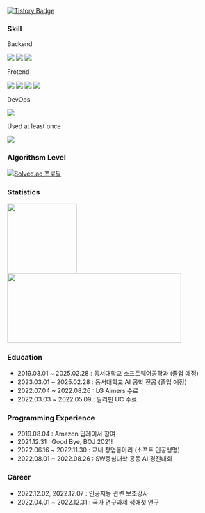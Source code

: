 [![Tistory Badge](https://img.shields.io/badge/Tech%20Blog-555263?style=flat&logoColor=white)]("https://day-log.tistory.com/)

### Skill
Backend
<p>
	<a>
		<img src="https://img.shields.io/badge/Spring-6DB33F?style=flat&logo=Spring&logoColor=white"/>
    <img src="https://img.shields.io/badge/SpringBoot-6DB33F?style=flat&logo=SpringBoot&logoColor=white"/>
		<img src="https://img.shields.io/badge/Python-3776AB?style=flat&logo=python&logoColor=white"/>
	</a>
</p>
Frotend
<p>
  <a>
    <img src="https://img.shields.io/badge/HTML5-E34F26?style=flat&logo=html5&logoColor=white" />
    <img src="https://img.shields.io/badge/JavaScript-F7DF1E?style=flat&logo=javascript&logoColor=white"/>
    <img src="https://img.shields.io/badge/CSS3-1572B6?style=flat&logo=css3&logoColor=white"/>
    <img src="https://img.shields.io/badge/React-61DAFB?style=flat&logo=react&logoColor=white"/>
  </a>
</p>

DevOps
<p>
  <a>
    <img src="https://img.shields.io/badge/Amazon EC2-FF9900?style=flat&logo=Amazon EC2&logoColor=white" />
  </a>
</p>


<!-- AI
<p>
  <a>
    <img src="https://img.shields.io/badge/Amazon EC2-FF9900?style=flat&logo=Amazon EC2&logoColor=white" />
  </a>
</p> -->

Used at least once
<p>
	<a>
    <img src="https://img.shields.io/badge/Andorid-3DDC84?style=flat&logo=Android&logoColor=white"/>
	</a>
</p>

### Algorithsm Level
[![Solved.ac
프로필](http://mazassumnida.wtf/api/v2/generate_badge?boj=wnsgh745896)](https://solved.ac/wnsgh745896)

### Statistics
<a href="https://github.com/anuraghazra/github-readme-stats">
  <img align="center" src="https://github-readme-stats.vercel.app/api?username=Choi-jun-ho&show_icons=true&theme=onedark" height="160px" />
  <img align="center" src="https://github-readme-stats.vercel.app/api/top-langs/?username=Choi-jun-ho&layout=compact&theme=onedark" height="160px" width="400px"/>
</a>

### Education 
- 2019.03.01 ~ 2025.02.28 : 동서대학교 소프트웨어공학과 (졸업 예정)
- 2023.03.01 ~ 2025.02.28 : 동서대학교 AI 공학 전공 (졸업 예정)
- 2022.07.04 ~ 2022.08.26 : LG Aimers 수료
- 2022.03.03 ~ 2022.05.09 : 필리핀 UC 수료

### Programming Experience
- 2019.08.04 : Amazon 딥레이서 참여
- 2021.12.31 : Good Bye, BOJ 2021!
- 2022.06.16 ~ 2022.11.30 : 교내 창업동아리 (소프트 인공생명)
- 2022.08.01 ~ 2022.08.26 : SW중심대학 공동 AI 경진대회

### Career
- 2022.12.02, 2022.12.07 : 인공지능 관련 보조강사
- 2022.04.01 ~ 2022.12.31 : 국가 연구과제 생애첫 연구

<!-- ### Domestic Publications -->

